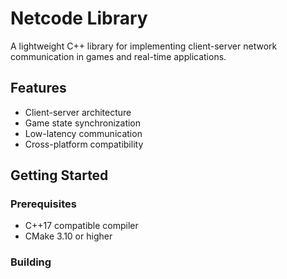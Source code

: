 # Netcode Library

A lightweight C++ library for implementing client-server network communication in games and real-time applications.

## Features

- Client-server architecture
- Game state synchronization
- Low-latency communication
- Cross-platform compatibility

## Getting Started

### Prerequisites

- C++17 compatible compiler
- CMake 3.10 or higher

### Building
